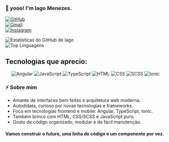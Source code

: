 ### 👋 yooo! I'm Iago Menezes. 

[![GitHub](https://img.shields.io/badge/GitHub-181717?style=for-the-badge&logo=github&logoColor=white)](https://github.com/IagoMenezes555)  
[![Gmail](https://img.shields.io/badge/Gmail-D14836?style=for-the-badge&logo=gmail&logoColor=white)](mailto:somentekiam@gmail.com)  
[![Instagram](https://img.shields.io/badge/Instagram-E4405F?style=for-the-badge&logo=instagram&logoColor=white)](https://instagram.com/kiammota)

![Estatísticas do GitHub de Iago](https://github-readme-stats.vercel.app/api?username=IagoMenezes555&show_icons=true&theme=radical)  
![Top Linguagens](https://github-readme-stats.vercel.app/api/top-langs/?username=IagoMenezes555&layout=compact&theme=radical)

## Tecnologias que aprecio:

<div align="center">
  <img alt="Angular" src="https://img.shields.io/badge/Angular-DD0031?style=for-the-badge&logo=angular&logoColor=white" />
  <img alt="JavaScript" src="https://img.shields.io/badge/JavaScript-F7DF1E?style=for-the-badge&logo=javascript&logoColor=black" />
  <img alt="TypeScript" src="https://img.shields.io/badge/TypeScript-3178C6?style=for-the-badge&logo=typescript&logoColor=white" />
  <img alt="HTML" src="https://img.shields.io/badge/HTML5-E34F26?style=for-the-badge&logo=html5&logoColor=white" />
  <img alt="CSS" src="https://img.shields.io/badge/CSS3-1572B6?style=for-the-badge&logo=css3&logoColor=white" />
  <img alt="SCSS" src="https://img.shields.io/badge/SCSS-CC6699?style=for-the-badge&logo=sass&logoColor=white" />
  <img alt="Ionic" src="https://img.shields.io/badge/Ionic-3880FF?style=for-the-badge&logo=ionic&logoColor=white" />
</div>


### ⚡ Sobre mim

- Amante de interfaces bem feitas e arquitetura web moderna.  
- Autodidata, curioso por novas tecnologias e frameworks.  
- Foco em tecnologias frontend e mobile: Angular, TypeScript, Ionic.  
- Também brinco com HTML, CSS/SCSS e JavaScript puro.  
- Gosto de código organizado, modular e de fácil manutenção.

#### Vamos construir o futuro, uma linha de código e um componente por vez.
